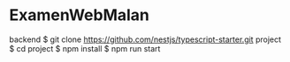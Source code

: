 # ExamenWebMalan
backend
$ git clone https://github.com/nestjs/typescript-starter.git project
$ cd project
$ npm install
$ npm run start
